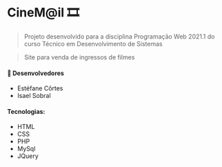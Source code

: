 # CineM@il 🎞️

> Projeto desenvolvido para a disciplina Programação Web 2021.1 do curso Técnico em Desenvolvimento de Sistemas

> Site para venda de ingressos de filmes

#### 👥 Desenvolvedores

- Estéfane Côrtes
- Isael Sobral

#### Tecnologias: 

- HTML
- CSS
- PHP 
- MySql
- JQuery 
